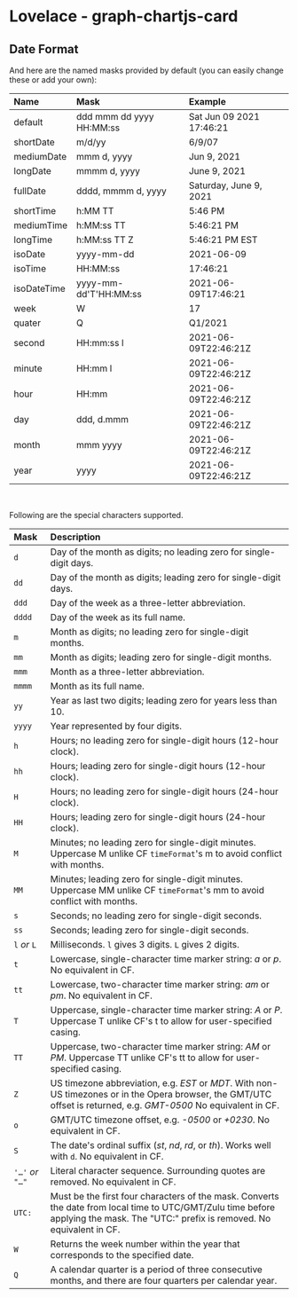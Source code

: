 # Lovelace - graph-chartjs-card

## Date Format

And here are the named masks provided by default (you can easily change these or add your own):

| Name           | Mask                         | Example                  |
| :------------- | :--------------------------- | :----------------------- |
| default        | ddd mmm dd yyyy HH:MM:ss     | Sat Jun 09 2021 17:46:21 |
| shortDate      | m/d/yy                       | 6/9/07                   |
| mediumDate     | mmm d, yyyy                  | Jun 9, 2021              |
| longDate       | mmmm d, yyyy                 | June 9, 2021             |
| fullDate       | dddd, mmmm d, yyyy           | Saturday, June 9, 2021   |
| shortTime      | h:MM TT                      | 5:46 PM                  |
| mediumTime     | h:MM:ss TT                   | 5:46:21 PM               |
| longTime       | h:MM:ss TT Z                 | 5:46:21 PM EST           |
| isoDate        | yyyy-mm-dd                   | 2021-06-09               |
| isoTime        | HH:MM:ss                     | 17:46:21                 |
| isoDateTime    | yyyy-mm-dd'T'HH:MM:ss        | 2021-06-09T17:46:21      |
| week           | W                            | 17                       |
| quater         | Q                            | Q1/2021                  |
| second         | HH:mm:ss l                   | 2021-06-09T22:46:21Z     |
| minute         | HH:mm l                      | 2021-06-09T22:46:21Z     |
| hour           | HH:mm                        | 2021-06-09T22:46:21Z     |
| day            | ddd, d.mmm                   | 2021-06-09T22:46:21Z     |
| month          | mmm yyyy                     | 2021-06-09T22:46:21Z     |
| year           | yyyy                         | 2021-06-09T22:46:21Z     |

<br>

Following are the special characters supported. 

| Mask             | Description                                                  |
| :--------------- | :----------------------------------------------------------- |
| `d`              | Day of the month as digits; no leading zero for single-digit days. |
| `dd`             | Day of the month as digits; leading zero for single-digit days. |
| `ddd`            | Day of the week as a three-letter abbreviation.              |
| `dddd`           | Day of the week as its full name.                            |
| `m`              | Month as digits; no leading zero for single-digit months.    |
| `mm`             | Month as digits; leading zero for single-digit months.       |
| `mmm`            | Month as a three-letter abbreviation.                        |
| `mmmm`           | Month as its full name.                                      |
| `yy`             | Year as last two digits; leading zero for years less than 10. |
| `yyyy`           | Year represented by four digits.                             |
| `h`              | Hours; no leading zero for single-digit hours (12-hour clock). |
| `hh`             | Hours; leading zero for single-digit hours (12-hour clock).  |
| `H`              | Hours; no leading zero for single-digit hours (24-hour clock). |
| `HH`             | Hours; leading zero for single-digit hours (24-hour clock).  |
| `M`              | Minutes; no leading zero for single-digit minutes. Uppercase M unlike CF `timeFormat`'s m to avoid conflict with months. |
| `MM`             | Minutes; leading zero for single-digit minutes. Uppercase MM unlike CF `timeFormat`'s mm to avoid conflict with months. |
| `s`              | Seconds; no leading zero for single-digit seconds.           |
| `ss`             | Seconds; leading zero for single-digit seconds.              |
| `l` *or* `L`     | Milliseconds. `l` gives 3 digits. `L` gives 2 digits.        |
| `t`              | Lowercase, single-character time marker string: *a* or *p*. No equivalent in CF. |
| `tt`             | Lowercase, two-character time marker string: *am* or *pm*. No equivalent in CF. |
| `T`              | Uppercase, single-character time marker string: *A* or *P*. Uppercase T unlike CF's t to allow for user-specified casing. |
| `TT`             | Uppercase, two-character time marker string: *AM* or *PM*. Uppercase TT unlike CF's tt to allow for user-specified casing. |
| `Z`              | US timezone abbreviation, e.g. *EST* or *MDT*. With non-US timezones or in the Opera browser, the GMT/UTC offset is returned, e.g. *GMT-0500* No equivalent in CF. |
| `o`              | GMT/UTC timezone offset, e.g. *-0500* or *+0230*. No equivalent in CF. |
| `S`              | The date's ordinal suffix (*st*, *nd*, *rd*, or *th*). Works well with `d`. No equivalent in CF. |
| `'…'` *or* `"…"` | Literal character sequence. Surrounding quotes are removed. No equivalent in CF. |
| `UTC:`           | Must be the first four characters of the mask. Converts the date from local time to UTC/GMT/Zulu time before applying the mask. The "UTC:" prefix is removed. No equivalent in CF. |
| `W`              | Returns the week number within the year that corresponds to the specified date. |
| `Q`              | A calendar quarter is a period of three consecutive months, and there are four quarters per calendar year. |

